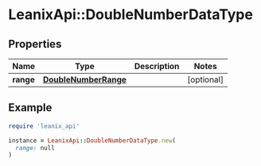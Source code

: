 # LeanixApi::DoubleNumberDataType

## Properties

| Name | Type | Description | Notes |
| ---- | ---- | ----------- | ----- |
| **range** | [**DoubleNumberRange**](DoubleNumberRange.md) |  | [optional] |

## Example

```ruby
require 'leanix_api'

instance = LeanixApi::DoubleNumberDataType.new(
  range: null
)
```

